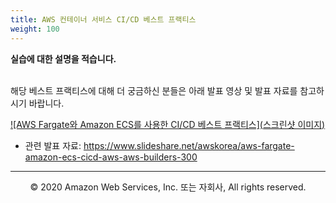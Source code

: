 ```yaml
---
title: AWS 컨테이너 서비스 CI/CD 베스트 프랙티스
weight: 100
---
```


**실습에 대한 설명을 적습니다.** <br/><br/>


해당 베스트 프랙티스에 대해 더 궁금하신 분들은 아래 발표 영상 및 발표 자료를 참고하시기 바랍니다.

[![AWS Fargate와 Amazon ECS를 사용한 CI/CD 베스트 프랙티스](스크린샷 이미지)](https://youtu.be/4KmB0BIM9dI)
* 관련 발표 자료: https://www.slideshare.net/awskorea/aws-fargate-amazon-ecs-cicd-aws-aws-builders-300
---
<p align="center">
© 2020 Amazon Web Services, Inc. 또는 자회사, All rights reserved.
</p>
